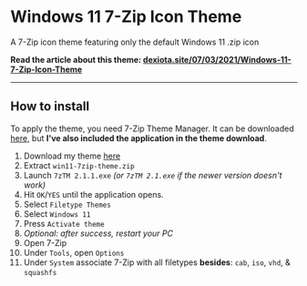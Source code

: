 # Windows 11 7-Zip Icon Theme
A 7-Zip icon theme featuring only the default Windows 11 .zip icon

**Read the article about this theme: [dexiota.site/07/03/2021/Windows-11-7-Zip-Icon-Theme](https://dexiota.site/07/03/2021/Windows-11-7-Zip-Icon-Theme)**

---

## How to install

To apply the theme, you need 7-Zip Theme Manager. It can be downloaded [here](http://www.7ztm.de/index.php?cat=01_English&page=02_Download), but **I've also included the application in the theme download**.

1. Download my theme [here](https://github.com/dexiota/win11-7ziptheme/releases)
2. Extract `win11-7zip-theme.zip`
3. Launch `7zTM 2.1.1.exe` *(or `7zTM 2.1.exe` if the newer version doesn't work)*
4. Hit `OK`/`YES` until the application opens.
5. Select `Filetype Themes`
6. Select `Windows 11`
7. Press `Activate theme`
8. *Optional: after success, restart your PC*
9. Open 7-Zip
10. Under `Tools`, open `Options`
11. Under `System` associate 7-Zip with all filetypes **besides**: `cab`, `iso`, `vhd`, & `squashfs`
